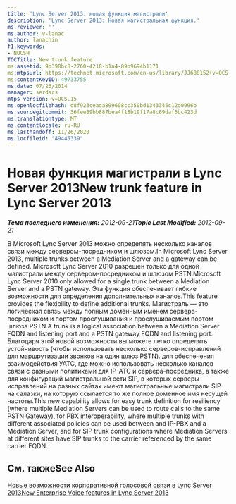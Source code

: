 ```yaml
---
title: 'Lync Server 2013: новая функция магистрали'
description: 'Lync Server 2013: Новая магистральная функция.'
ms.reviewer: ''
ms.author: v-lanac
author: lanachin
f1.keywords:
- NOCSH
TOCTitle: New trunk feature
ms:assetid: 9b398bc8-2760-4218-b1a4-89b9694b1171
ms:mtpsurl: https://technet.microsoft.com/en-us/library/JJ688152(v=OCS.15)
ms:contentKeyID: 49733755
ms.date: 07/23/2014
manager: serdars
mtps_version: v=OCS.15
ms.openlocfilehash: d8f923ceada899608cc350bd1343345c12d0996b
ms.sourcegitcommit: 36fee89bb887bea4f18b19f17a8c69daf5bc423d
ms.translationtype: MT
ms.contentlocale: ru-RU
ms.lasthandoff: 11/26/2020
ms.locfileid: "49445339"
---
```

# <a name="new-trunk-feature-in-lync-server-2013"></a><span data-ttu-id="30adc-103">Новая функция магистрали в Lync Server 2013</span><span class="sxs-lookup"><span data-stu-id="30adc-103">New trunk feature in Lync Server 2013</span></span>

<div data-xmlns="http://www.w3.org/1999/xhtml">

<div class="topic" data-xmlns="http://www.w3.org/1999/xhtml" data-msxsl="urn:schemas-microsoft-com:xslt" data-cs="https://msdn.microsoft.com/">

<div data-asp="https://msdn2.microsoft.com/asp">



</div>

<div id="mainSection">

<div id="mainBody"><span data-ttu-id="30adc-104">

<span> </span></span><span class="sxs-lookup"><span data-stu-id="30adc-104">

<span> </span></span></span>

<span data-ttu-id="30adc-105">_**Тема последнего изменения:** 2012-09-21_</span><span class="sxs-lookup"><span data-stu-id="30adc-105">_**Topic Last Modified:** 2012-09-21_</span></span>

<span data-ttu-id="30adc-106">В Microsoft Lync Server 2013 можно определять несколько каналов связи между сервером-посредником и шлюзом.</span><span class="sxs-lookup"><span data-stu-id="30adc-106">In Microsoft Lync Server 2013, multiple trunks between a Mediation Server and a gateway can be defined.</span></span> <span data-ttu-id="30adc-107">Microsoft Lync Server 2010 разрешен только для одной магистрали между сервером-посредником и шлюзом PSTN.</span><span class="sxs-lookup"><span data-stu-id="30adc-107">Microsoft Lync Server 2010 only allowed for a single trunk between a Mediation Server and a PSTN gateway.</span></span> <span data-ttu-id="30adc-108">Эта функция обеспечивает гибкие возможности для определения дополнительных каналов.</span><span class="sxs-lookup"><span data-stu-id="30adc-108">This feature provides the flexibility to define additional trunks.</span></span> <span data-ttu-id="30adc-109">Магистраль — это логическая связь между полным доменным именем сервера-посредником и портом прослушивания и прослушиваемым портом шлюза PSTN.</span><span class="sxs-lookup"><span data-stu-id="30adc-109">A trunk is a logical association between a Mediation Server FQDN and listening port and a PSTN gateway FQDN and listening port.</span></span> <span data-ttu-id="30adc-110">Благодаря этой новой возможности вы можете легко определять устойчивость (чтобы использовать несколько серверов-исправлений для маршрутизации звонков на один шлюз PSTN). для обеспечения взаимодействия УАТС, где можно использовать несколько каналов связи с разными политиками для IP-АТС и сервера-посредника, а также для конфигураций магистральной сети SIP, в которых серверы исправлений на разных сайтах имеют магистральные магистрали SIP на салазки, на которую ссылается то же полное доменное имя несущей частоты.</span><span class="sxs-lookup"><span data-stu-id="30adc-110">This new capability allows for easy trunk definition for resiliency (where multiple Mediation Servers can be used to route calls to the same PSTN Gateway), for PBX interoperability, where multiple trunks with different associated policies can be used between and IP-PBX and a Mediation Server, and for SIP trunk configurations where Mediation Servers at different sites have SIP trunks to the carrier referenced by the same carrier FQDN.</span></span>

<div>

## <a name="see-also"></a><span data-ttu-id="30adc-111">См. также</span><span class="sxs-lookup"><span data-stu-id="30adc-111">See Also</span></span>


[<span data-ttu-id="30adc-112">Новые возможности корпоративной голосовой связи в Lync Server 2013</span><span class="sxs-lookup"><span data-stu-id="30adc-112">New Enterprise Voice features in Lync Server 2013</span></span>](lync-server-2013-new-enterprise-voice-features.md)  
  

<span data-ttu-id="30adc-113"></div>

</div>

<span> </span>

</div>

</div>

</span><span class="sxs-lookup"><span data-stu-id="30adc-113"></div>

</div>

<span> </span>

</div>

</div>

</span></span></div>

